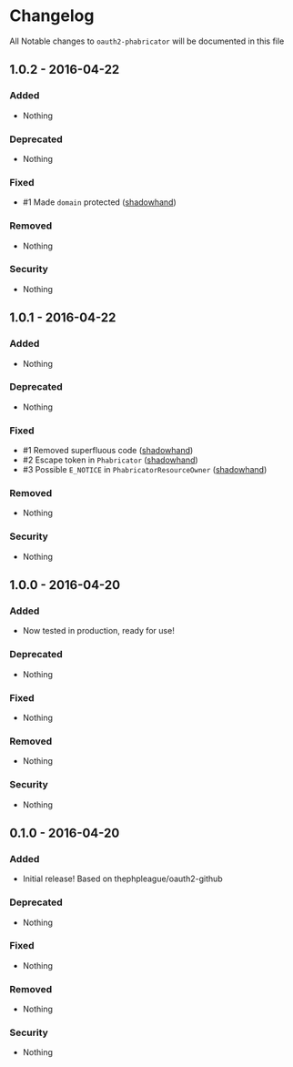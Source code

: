 # Changelog
All Notable changes to `oauth2-phabricator` will be documented in this file

## 1.0.2 - 2016-04-22

### Added
- Nothing

### Deprecated
- Nothing

### Fixed
- #1 Made `domain` protected ([shadowhand](https://github.com/shadowhand))

### Removed
- Nothing

### Security
- Nothing

## 1.0.1 - 2016-04-22

### Added
- Nothing

### Deprecated
- Nothing

### Fixed
- #1 Removed superfluous code ([shadowhand](https://github.com/shadowhand))
- #2 Escape token in `Phabricator` ([shadowhand](https://github.com/shadowhand))
- #3 Possible `E_NOTICE` in `PhabricatorResourceOwner` ([shadowhand](https://github.com/shadowhand)) 

### Removed
- Nothing

### Security
- Nothing

## 1.0.0 - 2016-04-20

### Added
- Now tested in production, ready for use!

### Deprecated
- Nothing

### Fixed
- Nothing

### Removed
- Nothing

### Security
- Nothing

## 0.1.0 - 2016-04-20

### Added
- Initial release! Based on thephpleague/oauth2-github

### Deprecated
- Nothing

### Fixed
- Nothing

### Removed
- Nothing

### Security
- Nothing
